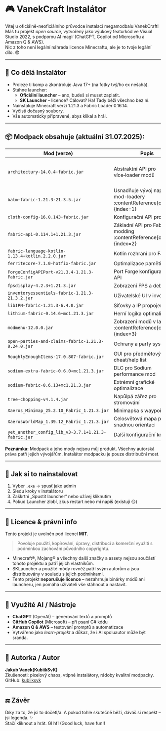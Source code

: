 # 🎮 VanekCraft Instalátor

Vítej u oficiálně-neoficiálního průvodce instalací megamodbalu VanekCraft!  
Máš tu projekt *open source*, vytvořený jako výukový featurkód ve Visual Studio 2022, s podporou AI magií (ChatGPT, Copilot od Microsoftu a Amazon Q & AWS).  
Nic z toho není legální náhrada licence Minecraftu, ale je to tvoje legální dílo. 😎

---

## 🧠 Co dělá Instalátor

- Proleze ti komp a zkontroluje Java 17+ (na fotky tvý/ho ex nešahá).
- Stáhne launcher:
  - **Oficiální launcher** – ano, budeš si muset zaplatit.
  - **SK Launcher** – licence? Cálovat? Ha! Tady běží všechno bez ní.
- Nainstaluje Minecraft verzi 1.21.3 a Fabric Loader 0.16.14.
- Vyčistí dočasný soubory.
- Vše automaticky připravené, abys klikal a hrál.

---

## 📦 Modpack obsahuje (aktuální 31.07.2025):

| Mod (verze) | Popis | Licence |
|-------------|--------|---------|
| `architectury-14.0.4-fabric.jar` | Abstraktní API pro více‑loader modů | ❓ dostupné na Modrinth |
| `balm-fabric-1.21.3-21.3.5.jar` | Usnadňuje vývoj napříč mod-loadery :contentReference[oaicite:1]{index=1}  
| `cloth-config-16.0.143-fabric.jar` | Konfigurační API pro mody | (Modrinth) |
| `fabric-api-0.114.1+1.21.3.jar` | Základní API pro Fabric modding :contentReference[oaicite:2]{index=2}  
| `fabric-language-kotlin-1.13.4+kotlin.2.2.0.jar` | Kotlin rozhraní pro Fabric | (Modrinth) |
| `ferritecore-7.1.0-hotfix-fabric.jar` | Optimalizace paměti | (Modrinth) |
| `ForgeConfigAPIPort-v21.3.4-1.21.3-Fabric.jar` | Port Forge konfiguračního API | (Modrinth) |
| `fpsdisplay-4.2.3+1.21.3.jar` | Zobrazení FPS a debug info | |
| `inventoryessentials-fabric-1.21.3-21.3.2.jar` | Uživatelské UI v invetáři | |
| `libIPN-fabric-1.21.3-6.4.0.jar` | Síťovky a IP propojení | |
| `lithium-fabric-0.14.6+mc1.21.3.jar` | Herní logika optimalizace | |
| `modmenu-12.0.0.jar` | Zobrazení modů v launcheru :contentReference[oaicite:3]{index=3}  
| `open-parties-and-claims-fabric-1.21.3-0.24.0.jar` | Ochrany a party systémy | |
| `RoughlyEnoughItems-17.0.807-fabric.jar` | GUI pro předmětový cheat/help list | |
| `sodium-extra-fabric-0.6.0+mc1.21.3.jar` | DLC pro Sodium performance mod | |
| `sodium-fabric-0.6.13+mc1.21.3.jar` | Extrémní grafické optimalizace | |
| `tree-chopping-v4.1.4.jar` | Napůlpá zářez pro stromování | |
| `Xaeros_Minimap_25.2.10_Fabric_1.21.3.jar` | Minimapka s waypointy | |
| `XaerosWorldMap_1.39.12_Fabric_1.21.3.jar` | Celosvětová mapa pro snadnou orientaci | |
| `yet_another_config_lib_v3-3.7.1+1.21.3-fabric.jar` | Další konfigurační knihovna | |

**Poznámka:** Modpack a jeho mody nejsou můj produkt. Všechny autorská práva patří jejich vývojářům. Instalátor modpacku je pouze distribuční most.

---

## 🧩 Jak si to nainstalovat

1. Vyber `.exe` → spusť jako admin
2. Sledu kroky v instalátoru
3. Zaškrtni „Spustit launcher“ nebo užívej kliknutím
4. Pokud Launcher zlobí, zkus restart nebo mi napiš (existuji 😏)

---

## 🧾 Licence & právní info

Tento projekt je uvolněn pod licencí **MIT**.

> Povoluje použití, kopírování, úpravy, distribuci a komerční využití s podmínkou zachování původního copyrightu.

- Minecraft®, Mojang® a všechny další značky a assety nejsou součástí tohoto projektu a patří jejich vlastníkům.  
- SKLauncher a použité módy rovněž patří svým autorům a jsou distribuovány v souladu s jejich podmínkami.
- Tento projekt **neporušuje licence** – nezahrnuje binárky módů ani launcheru, jen pomáhá uživateli vše stáhnout a nastavit.

---

## 🤖 Využité AI / Nástroje

- **ChatGPT** (OpenAI) – generování textů a promptů  
- **GitHub Copilot** (Microsoft) – při psaní C# kódu  
- **Amazon Q & AWS** – testování promptů a automatizace  
- Vytvářeno jako *learn‑projekt* a důkaz, že i AI spoluautor může být sranda.

---

## 🚀 Autorka / Autor

**Jakub Vanek(KubiikSvK)**  
Zkušenosti: pixelový chaos, vtipné instalátory, rádoby kvalitní modpacky.  
GitHub: [kubiiksvk](https://github.com/KubiikSvK)

---

## 🔚 Závěr

Díky za to, že jsi to dočetl/a. A pokud tohle skutečně běží, dáváš si respekt – jsi legenda. ✨  
Stačí kliknout a hrát. Gl hf! (Good luck, have fun!)

